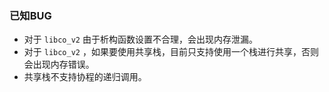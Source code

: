 ### 已知BUG
-   对于 `libco_v2` 由于析构函数设置不合理，会出现内存泄漏。
-   对于 `libco_v2` ，如果要使用共享栈，目前只支持使用一个栈进行共享，否则会出现内存错误。
-   共享栈不支持协程的递归调用。